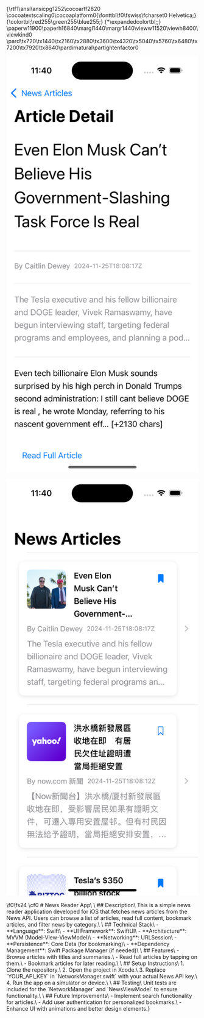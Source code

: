 {\rtf1\ansi\ansicpg1252\cocoartf2820
\cocoatextscaling0\cocoaplatform0{\fonttbl\f0\fswiss\fcharset0 Helvetica;}
{\colortbl;\red255\green255\blue255;}
{\*\expandedcolortbl;;}
\paperw11900\paperh16840\margl1440\margr1440\vieww11520\viewh8400\viewkind0
\pard\tx720\tx1440\tx2160\tx2880\tx3600\tx4320\tx5040\tx5760\tx6480\tx7200\tx7920\tx8640\pardirnatural\partightenfactor0

<p align="center"><img src="Simulator Screenshot - iPhone 16 - 2024-11-26 at 23.40.53.png" width="1000"></p>
<p align="center"><img src="Simulator Screenshot - iPhone 16 - 2024-11-26 at 23.40.49.png" width="1000"></p>
\f0\fs24 \cf0 # News Reader App\
\
## Description\
This is a simple news reader application developed for iOS that fetches news articles from the News API. Users can browse a list of articles, read full content, bookmark articles, and filter news by category.\
\
## Technical Stack\
- **Language**: Swift\
- **UI Framework**: SwiftUI\
- **Architecture**: MVVM (Model-View-ViewModel)\
- **Networking**: URLSession\
- **Persistence**: Core Data (for bookmarking)\
- **Dependency Management**: Swift Package Manager (if needed)\
\
## Features\
- Browse articles with titles and summaries.\
- Read full articles by tapping on them.\
- Bookmark articles for later reading.\
\
## Setup Instructions\
1. Clone the repository.\
2. Open the project in Xcode.\
3. Replace `YOUR_API_KEY` in `NetworkManager.swift` with your actual News API key.\
4. Run the app on a simulator or device.\
\
## Testing\
Unit tests are included for the `NetworkManager` and `NewsViewModel` to ensure functionality.\
\
## Future Improvements\
- Implement search functionality for articles.\
- Add user authentication for personalized bookmarks.\
- Enhance UI with animations and better design elements.}
